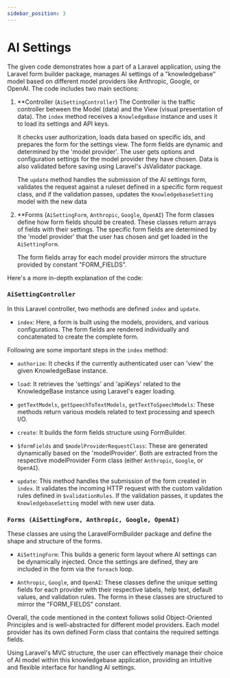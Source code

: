 ```yaml
---
sidebar_position: 3
---
```


# AI Settings

The given code demonstrates how a part of a Laravel application, using the Laravel form builder package, manages AI settings of a "knowledgebase" model based on different model providers like Anthropic, Google, or OpenAI. The code includes two main sections:

1. \*\*Controller (`AiSettingController`)
   The Controller is the traffic controller between the Model (data) and the View (visual presentation of data). The `index` method receives a `KnowledgeBase` instance and uses it to load its settings and API keys.

   It checks user authorization, loads data based on specific ids, and prepares the form for the settings view. The form fields are dynamic and determined by the 'model provider'. The user gets options and configuration settings for the model provider they have chosen. Data is also validated before saving using Laravel's JsValidator package.

   The `update` method handles the submission of the AI settings form, validates the request against a ruleset defined in a specific form request class, and if the validation passes, updates the `KnowledgebaseSetting` model with the new data

2. \*\*Forms (`AiSettingForm`, `Anthropic`, `Google`, `OpenAI`)
   The form classes define how form fields should be created. These classes return arrays of fields with their settings. The specific form fields are determined by the 'model provider' that the user has chosen and get loaded in the `AiSettingForm`.

   The form fields array for each model provider mirrors the structure provided by constant "FORM_FIELDS".

Here's a more in-depth explanation of the code:

### `AiSettingController`

In this Laravel controller, two methods are defined `index` and `update`.

- `index`: Here, a form is built using the models, providers, and various configurations. The form fields are rendered individually and concatenated to create the complete form.

Following are some important steps in the `index` method:

- `authorize`: It checks if the currently authenticated user can 'view' the given KnowledgeBase instance.
- `load`: It retrieves the 'settings' and 'apiKeys' related to the KnowledgeBase instance using Laravel's eager loading.
- `getTextModels`, `getSpeechToTextModels`, `getTextToSpeechModels`: These methods return various models related to text processing and speech I/O.
- `create`: It builds the form fields structure using FormBuilder.
- `$formFields` and `$modelProviderRequestClass`: These are generated dynamically based on the 'modelProvider'. Both are extracted from the respective modelProvider Form class (either `Anthropic`, `Google`, or `OpenAI`).

- `update`: This method handles the submission of the form created in `index`. It validates the incoming HTTP request with the custom validation rules defined in `$validationRules`. If the validation passes, it updates the `KnowledgebaseSetting` model with new user data.

### `Forms (AiSettingForm, Anthropic, Google, OpenAI)`

These classes are using the LaravelFormBuilder package and define the shape and structure of the forms.

- `AiSettingForm`: This builds a generic form layout where AI settings can be dynamically injected. Once the settings are defined, they are included in the form via the `foreach` loop.

- `Anthropic`, `Google`, and `OpenAI`: These classes define the unique setting fields for each provider with their respective labels, help text, default values, and validation rules. The forms in these classes are structured to mirror the "FORM_FIELDS" constant.

Overall, the code mentioned in the context follows solid Object-Oriented Principles and is well-abstracted for different model providers. Each model provider has its own defined Form class that contains the required settings fields.

Using Laravel's MVC structure, the user can effectively manage their choice of AI model within this knowledgebase application, providing an intuitive and flexible interface for handling AI settings.
